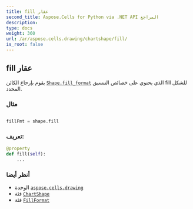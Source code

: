 ```yaml
---
title: fill عقار
second_title: Aspose.Cells for Python via .NET API المراجع
description:
type: docs
weight: 360
url: /ar/aspose.cells.drawing/chartshape/fill/
is_root: false
---
```

##  fill عقار

يقوم بإرجاع الكائن [`Shape.fill_format`](/cells/python-net/ar/aspose.cells.drawing/shape#fill_format) الذي يحتوي على خصائص التنسيق fill للشكل المحدد.

###  مثال

```python

fillFmt = shape.fill

```
###  تعريف:
```python
@property
def fill(self):
    ...
```

###  أنظر أيضا
* الوحدة [`aspose.cells.drawing`](../../)
* فئة [`ChartShape`](/cells/python-net/ar/aspose.cells.drawing/chartshape)
* فئة [`FillFormat`](/cells/python-net/ar/aspose.cells.drawing/fillformat)
